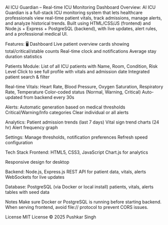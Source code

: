AI ICU Guardian – Real-time ICU Monitoring Dashboard
Overview:
AI ICU Guardian is a full-stack ICU monitoring system that lets healthcare professionals view real-time patient vitals, track admissions, manage alerts, and analyze historical trends.
Built using HTML/CSS/JS (frontend) and Node.js + Express + PostgreSQL (backend), with live updates, alert rules, and a professional medical UI.

Features:
🖥 Dashboard
Live patient overview cards showing total/critical/stable counts
Real-time clock and notifications
Average stay duration statistics

Patients Module:
List of all ICU patients with Name, Room, Condition, Risk Level
Click to see full profile with vitals and admission date
Integrated patient search & filter

Real-time Vitals:
Heart Rate, Blood Pressure, Oxygen Saturation, Respiratory Rate, Temperature
Color-coded status (Normal, Warning, Critical)
Auto-updated from backend every 30s

Alerts:
Automatic generation based on medical thresholds
Critical/Warning/Info categories
Clear individual or all alerts

Analytics:
Patient admission trends (last 7 days)
Vital sign trend charts (24 hr)
Alert frequency graph

Settings:
Manage thresholds, notification preferences
Refresh speed configuration

Tech Stack
Frontend:
HTML5, CSS3, JavaScript
Chart.js for analytics

Responsive design for desktop

Backend:
Node.js, Express.js
REST API for patient data, vitals, alerts
WebSockets for live updates

Database:
PostgreSQL (via Docker or local install)
patients, vitals, alerts tables with seed data

Notes
Make sure Docker or PostgreSQL is running before starting backend.
When serving frontend, avoid file:// protocol to prevent CORS issues.

License
MIT License © 2025 Pushkar Singh
